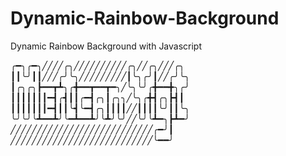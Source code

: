 # Dynamic-Rainbow-Background
 Dynamic Rainbow Background with Javascript


╭━╮╭━╮╱╱╱╱╭╮╱╱╱╱╱╱╱╱╱╱╭╮╱╱╭╮╱╱╱╭╮
┃┃╰╯┃┃╱╱╱╭╯╰╮╱╱╱╱╱╱╱╱╱┃╰╮╭╯┃╱╱╭╯╰╮
┃╭╮╭╮┣━━┳┻╮╭╋━━┳━━┳━╮╱╰╮╰╯╭╋━━╋╮╭╯
┃┃┃┃┃┃┃━┫╭┫┃┃╭━┫╭╮┃╭╮╮╱╰╮╭╋┫╭╮┣┫┃
┃┃┃┃┃┃┃━┫┃┃╰┫╰━┫╭╮┃┃┃┃╱╱┃┃┃┃╰╯┃┃╰╮
╰╯╰╯╰┻━━┻╯╰━┻━━┻╯╰┻╯╰╯╱╱╰╯╰┻━╮┣┻━╯
╱╱╱╱╱╱╱╱╱╱╱╱╱╱╱╱╱╱╱╱╱╱╱╱╱╱╱╭━╯┃
╱╱╱╱╱╱╱╱╱╱╱╱╱╱╱╱╱╱╱╱╱╱╱╱╱╱╱╰━━╯
